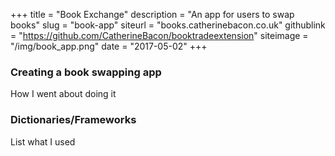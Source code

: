 +++
title = "Book Exchange"
description = "An app for users to swap books"
slug = "book-app"
siteurl = "books.catherinebacon.co.uk"
githublink = "https://github.com/CatherineBacon/booktradeextension"
siteimage = "/img/book_app.png"
date = "2017-05-02"
+++


### Creating a book swapping app

How I went about doing it

### Dictionaries/Frameworks

List what I used
